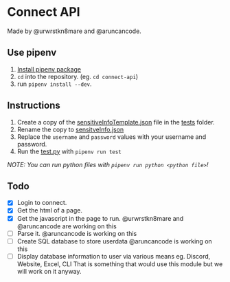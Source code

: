 # Connect API

Made by @urwrstkn8mare and @aruncancode.

## Use pipenv

1. [Install pipenv package](https://pipenv.pypa.io/en/latest/install/#installing-pipenv)
2. `cd` into the repository. (eg. `cd connect-api`)
3. run `pipenv install --dev`.

## Instructions

1. Create a copy of the [sensitiveInfoTemplate.json](sensitiveInfoTemplate.json) file in the [tests](tests/) folder.
2. Rename the copy to [sensitveInfo.json](tests/sensitiveInfo.json)
3. Replace the `username` and `password` values with your username and password.
4. Run the [test.py](tests/test.py) with `pipenv run test`

_NOTE: You can run python files with `pipenv run python <python file>`!_

## Todo

- [x] Login to connect.
- [x] Get the html of a page.
- [x] Get the javascript in the page to run. @urwrstkn8mare and @aruncancode are working on this
- [ ] Parse it. @aruncancode is working on this
- [ ] Create SQL database to store userdata @aruncancode is working on this
- [ ] Display database information to user via various means eg. Discord, Website, Excel, CLI
      That is something that would use this module but we will work on it anyway.
